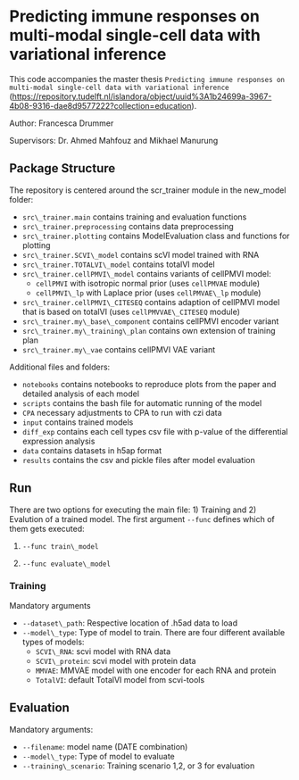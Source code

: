# Predicting immune responses on multi-modal single-cell data with variational inference

This code accompanies the master thesis `Predicting immune responses on multi-modal single-cell data with variational inference` (https://repository.tudelft.nl/islandora/object/uuid%3A1b24699a-3967-4b08-9316-dae8d9577222?collection=education). 

Author: Francesca Drummer

Supervisors: Dr. Ahmed Mahfouz and Mikhael Manurung

## Package Structure

The repository is centered around the scr\_trainer module in the new_model folder:

- `src\_trainer.main` contains training and evaluation functions 
- `src\_trainer.preprocessing` contains data preprocessing 
- `src\_trainer.plotting` contains ModelEvaluation class and functions for plotting
- `src\_trainer.SCVI\_model` contains scVI model trained with RNA 
- `src\_trainer.TOTALVI\_model` contains totalVI model 
- `src\_trainer.cellPMVI\_model` contains variants of cellPMVI model:
	- `cellPMVI` with isotropic normal prior (uses `cellPMVAE` module)
	- `cellPMVI\_lp` with Laplace prior (uses `cellPMVAE\_lp` module)
- `src\_trainer.cellPMVI\_CITESEQ` contains adaption of cellPMVI model that is based on totalVI (uses `cellPMVVAE\_CITESEQ` module)
- `src\_trainer.my\_base\_component` contains cellPMVI encoder variant
- `src\_trainer.my\_training\_plan` contains own extension of training plan
- `src\_trainer.my\_vae` contains cellPMVI VAE variant

Additional files and folders:

- `notebooks` contains notebooks to reproduce plots from the paper and detailed analysis of each model
- `scripts` contains the bash file for automatic running of the model
- `CPA` necessary adjustments to CPA to run with czi data
- `input` contains trained models
- `diff_exp` contains each cell types csv file with p-value of the differential expression analysis
- `data` contains datasets in h5ap format
- `results` contains the csv and pickle files after model evaluation 

## Run

There are two options for executing the main file: 1) Training and 2) Evalution of a trained model. 
The first argument `--func` defines which of them gets executed: 

1. `--func train\_model`

2. `--func evaluate\_model`

### Training

Mandatory arguments

- `--dataset\_path`: Respective location of .h5ad data to load
- `--model\_type`: Type of model to train. There are four different available types of models: 
	- `SCVI\_RNA`: scvi model with RNA data
	- `SCVI\_protein`: scvi model with protein data
	- `MMVAE`: MMVAE model with one encoder for each RNA and protein 
	- `TotalVI`: default TotalVI model from scvi-tools

## Evaluation

Mandatory arguments:

- `--filename`: model name (DATE combination)
- `--model\_type`: Type of model to evaluate 
- `--training\_scenario`: Training scenario 1,2, or 3 for evaluation 




